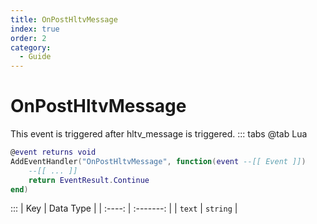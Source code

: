 ```yaml
---
title: OnPostHltvMessage
index: true
order: 2
category:
  - Guide
---
```


# OnPostHltvMessage
This event is triggered after hltv_message is triggered.
::: tabs
@tab Lua
```lua
@event returns void
AddEventHandler("OnPostHltvMessage", function(event --[[ Event ]])
    --[[ ... ]]
    return EventResult.Continue
end)
```

:::
|   Key  | Data Type |
| :----: | :-------: |
| `text` |  `string` |